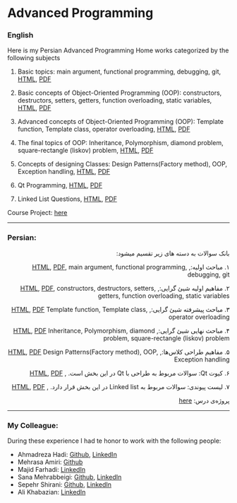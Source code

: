 # Advanced Programming

### English

Here is my Persian Advanced Programming Home works categorized by the following subjects

1. Basic topics: main argument, functional programming, debugging, git, [HTML](basic_topics.html), [PDF](basic_topics.pdf)

2. Basic concepts of Object-Oriented Programming (OOP): constructors, destructors, setters, getters, function overloading, static variables, [HTML](OOP_basic_concepts.html), [PDF](OOP_basic_concepts.pdf)

3. Advanced concepts of Object-Oriented Programming (OOP): Template function, Template class, operator overloading, [HTML](OOP_advanced_concepts.html), [PDF](OOP_advanced_concepts.pdf)

4. The final topics of OOP: Inheritance, Polymorphism, diamond problem, square-rectangle (liskov) problem, [HTML](OOP_final_concepts.html), [PDF](OOP_final_concepts.pdf)

5. Concepts of designing Classes: Design Patterns(Factory method), OOP, Exception handling, [HTML](OOP_class_design.html), [PDF](OOP_class_design.pdf)

6. Qt Programming, [HTML](Qt.html), [PDF](Qt.pdf)

7. Linked List Questions, [HTML](linked_list.html), [PDF](linked_list.pdf)

Course Project: [here](Projects)

---

### Persian:

<div dir="rtl">
بانک سوالات به دسته های زیر تقسیم میشود:

۱. مباحث اولیه:, [HTML](basic_topics.html), [PDF](basic_topics.pdf), main argument, functional programming, debugging, git


۲. مفاهیم اولیه شیئ گرایی:, [HTML](OOP_basic_concepts.html), [PDF](OOP_basic_concepts.pdf), constructors, destructors, setters, getters, function overloading, static variables


۳. مباحث پیشرفته شیئ گرایی:, [HTML](OOP_advanced_concepts.html), [PDF](OOP_advanced_concepts.pdf) Template function, Template class, operator overloading


۴. مباحث نهایی شیئ گرایی:, [HTML](OOP_final_concepts.html), [PDF](OOP_final_concepts.pdf) Inheritance, Polymorphism, diamond problem, square-rectangle (liskov) problem


۵. مفاهیم طراحی کلاس‌ها:, [HTML](OOP_class_design.html), [PDF](OOP_class_design.pdf) Design Patterns(Factory method), OOP, Exception handling


۶. کیوت Qt: سوالات مربوط به طراحی با Qt در این بخش است.
, [HTML](Qt.html), [PDF](Qt.pdf)

۷. لیست پیوندی: سوالات مربوط به Linked list در این بخش قرار دارد.
, [HTML](linked_list.html), [PDF](linked_list.pdf)

پروژه‌ی درس:
[here](Projects)
</div>

---

### My Colleague:

During these experience I had te honor to work with the following people:

- Ahmadreza Hadi: [Github](https://github.com/AhmadrezaHadi), [LinkedIn](https://www.linkedin.com/in/ahmadreza-hadi)
- Mehrasa Amiri: [Github](https://github.com/mobiusss3)
- Majid Farhadi: [LinkedIn](https://www.linkedin.com/in/majid-farhadi-b0a04a227)
- Sana Mehrabbeigi: [Github](https://github.com/sanamehrabbeigi), [LinkedIn](https://www.linkedin.com/in/sanamehrabbeigi)
- Sepehr Shirani: [Github](https://github.com/Sepovsky), [LinkedIn](https://www.linkedin.com/in/sepehr-shirani-b8a5871b6)
- Ali Khabazian: [LinkedIn](https://www.linkedin.com/in/ali-khabazian-37963318a)
